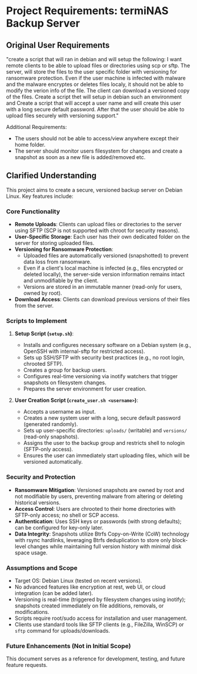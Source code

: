 # Project Requirements: termiNAS Backup Server

## Original User Requirements
"create a script that will ran in debian and will setup the following: I want remote clients to be able to upload files or directories using scp or sftp. The server, will store the files to the user specific folder with versioning for ransomware protection. Even if the user machine is infected with malware and the malware encryptes or deletes files localy, it should not be able to modify the verion info of the file. The client can download a versioned copy of the files. Create a script thet will setup in debian such an environment and Create a script that will accept a user name and will create this user with a long secure default password. After that the user should be able to upload files securely with versioning support."

Additional Requirements:
- The users should not be able to access/view anywhere except their home folder.
- The server should monitor users filesystem for changes and create a snapshot as soon as a new file is added/removed etc.

## Clarified Understanding
This project aims to create a secure, versioned backup server on Debian Linux. Key features include:

### Core Functionality
- **Remote Uploads**: Clients can upload files or directories to the server using SFTP (SCP is not supported with chroot for security reasons).
- **User-Specific Storage**: Each user has their own dedicated folder on the server for storing uploaded files.
- **Versioning for Ransomware Protection**:
  - Uploaded files are automatically versioned (snapshotted) to prevent data loss from ransomware.
  - Even if a client's local machine is infected (e.g., files encrypted or deleted locally), the server-side version information remains intact and unmodifiable by the client.
  - Versions are stored in an immutable manner (read-only for users, owned by root).
- **Download Access**: Clients can download previous versions of their files from the server.

### Scripts to Implement
1. **Setup Script (`setup.sh`)**:
   - Installs and configures necessary software on a Debian system (e.g., OpenSSH with internal-sftp for restricted access).
   - Sets up SSH/SFTP with security best practices (e.g., no root login, chrooted SFTP).
   - Creates a group for backup users.
   - Configures real-time versioning via inotify watchers that trigger snapshots on filesystem changes.
   - Prepares the server environment for user creation.

2. **User Creation Script (`create_user.sh <username>`)**:
   - Accepts a username as input.
   - Creates a new system user with a long, secure default password (generated randomly).
   - Sets up user-specific directories: `uploads/` (writable) and `versions/` (read-only snapshots).
   - Assigns the user to the backup group and restricts shell to nologin (SFTP-only access).
   - Ensures the user can immediately start uploading files, which will be versioned automatically.

### Security and Protection
- **Ransomware Mitigation**: Versioned snapshots are owned by root and not modifiable by users, preventing malware from altering or deleting historical versions.
- **Access Control**: Users are chrooted to their home directories with SFTP-only access; no shell or SCP access.
- **Authentication**: Uses SSH keys or passwords (with strong defaults); can be configured for key-only later.
- **Data Integrity**: Snapshots utilize Btrfs Copy-on-Write (CoW) technology with rsync hardlinks, leveraging Btrfs deduplication to store only block-level changes while maintaining full version history with minimal disk space usage.

### Assumptions and Scope
- Target OS: Debian Linux (tested on recent versions).
- No advanced features like encryption at rest, web UI, or cloud integration (can be added later).
- Versioning is real-time (triggered by filesystem changes using inotify); snapshots created immediately on file additions, removals, or modifications.
- Scripts require root/sudo access for installation and user management.
- Clients use standard tools like SFTP clients (e.g., FileZilla, WinSCP) or `sftp` command for uploads/downloads.

### Future Enhancements (Not in Initial Scope)


This document serves as a reference for development, testing, and future feature requests.